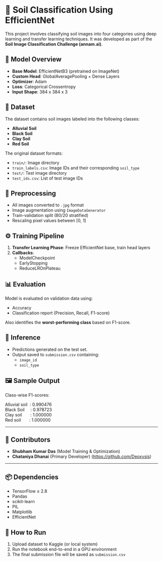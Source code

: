 # 🌱 Soil Classification Using EfficientNet

This project involves classifying soil images into four categories using deep learning and transfer learning techniques. It was developed as part of the **Soil Image Classification Challenge (annam.ai)**.

## 🧠 Model Overview

- **Base Model**: EfficientNetB3 (pretrained on ImageNet)
- **Custom Head**: GlobalAveragePooling + Dense Layers
- **Optimizer**: Adam
- **Loss**: Categorical Crossentropy
- **Input Shape**: 384 x 384 x 3

## 📁 Dataset

The dataset contains soil images labeled into the following classes:

- **Alluvial Soil**
- **Black Soil**
- **Clay Soil**
- **Red Soil**

The original dataset formats:
- `train/`: Image directory
- `train_labels.csv`: Image IDs and their corresponding `soil_type`
- `test/`: Test image directory
- `test_ids.csv`: List of test image IDs

## 🔄 Preprocessing

- All images converted to `.jpg` format
- Image augmentation using `ImageDataGenerator`
- Train-validation split (80/20 stratified)
- Rescaling pixel values between [0, 1]

## ⚙️ Training Pipeline

1. **Transfer Learning Phase**: Freeze EfficientNet base, train head layers
2. **Callbacks**:
   - ModelCheckpoint
   - EarlyStopping
   - ReduceLROnPlateau

## 📊 Evaluation

Model is evaluated on validation data using:
- Accuracy
- Classification report (Precision, Recall, F1-score)

Also identifies the **worst-performing class** based on F1-score.

## 🧪 Inference

- Predictions generated on the test set.
- Output saved to `submission.csv` containing:
  - `image_id`
  - `soil_type`

## 🖼️ Sample Output

Class-wise F1-scores:

Alluvial soil &nbsp;:   0.990476 <br>
Black Soil  &nbsp;&nbsp;&nbsp; :   0.978723 <br>
Clay soil  &nbsp;&nbsp;&nbsp;&nbsp;&nbsp;   :   1.000000 <br>
Red soil    &nbsp;&nbsp;&nbsp;&nbsp;&nbsp;  :   1.000000 <br>

---

## 👥 Contributors

- **Shubham Kumar Das** (Model Training & Optimization)
- **Chataniya Dhanai** (Primary Developer) (https://github.com/Deoxysis)

---

## 📦 Dependencies

- TensorFlow ≥ 2.8
- Pandas
- scikit-learn
- PIL
- Matplotlib
- EfficientNet

## 🚀 How to Run

1. Upload dataset to Kaggle (or local system)
2. Run the notebook end-to-end in a GPU environment
3. The final submission file will be saved as `submission.csv`

